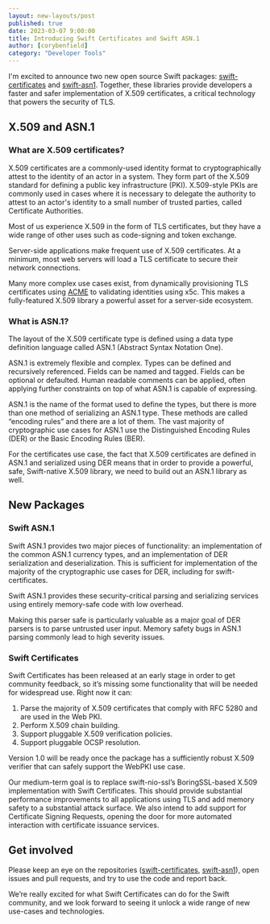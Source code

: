 ```yaml
---
layout: new-layouts/post
published: true
date: 2023-03-07 9:00:00
title: Introducing Swift Certificates and Swift ASN.1
author: [corybenfield]
category: "Developer Tools"
---
```


I'm excited to announce two new open source Swift packages: [swift-certificates](https://github.com/apple/swift-certificates) and [swift-asn1](https://github.com/apple/swift-asn1). Together, these libraries provide developers a faster and safer implementation of X.509 certificates, a critical technology that powers the security of TLS.

## X.509 and ASN.1

### What are X.509 certificates?

X.509 certificates are a commonly-used identity format to cryptographically attest to the identity of an actor in a system. They form part of the X.509 standard for defining a public key infrastructure (PKI). X.509-style PKIs are commonly used in cases where it is necessary to delegate the authority to attest to an actor's identity to a small number of trusted parties, called Certificate Authorities.

Most of us experience X.509 in the form of TLS certificates, but they have a wide range of other uses such as code-signing and token exchange.

Server-side applications make frequent use of X.509 certificates. At a minimum, most web servers will load a TLS certificate to secure their network connections.

Many more complex use cases exist, from dynamically provisioning TLS certificates using [ACME](https://www.rfc-editor.org/rfc/rfc8555.html) to validating identities using x5c. This makes a fully-featured X.509 library a powerful asset for a server-side ecosystem.

### What is ASN.1?

The layout of the X.509 certificate type is defined using a data type definition language called ASN.1 (Abstract Syntax Notation One).

ASN.1 is extremely flexible and complex. Types can be defined and recursively referenced. Fields can be named and tagged. Fields can be optional or defaulted. Human readable comments can be applied, often applying further constraints on top of what ASN.1 is capable of expressing.

ASN.1 is the name of the format used to define the types, but there is more than one method of serializing an ASN.1 type. These methods are called “encoding rules” and there are a lot of them. The vast majority of cryptographic use cases for ASN.1 use the Distinguished Encoding Rules (DER) or the Basic Encoding Rules (BER).

For the certificates use case, the fact that X.509 certificates are defined in ASN.1 and serialized using DER means that in order to provide a powerful, safe, Swift-native X.509 library, we need to build out an ASN.1 library as well.

## New Packages

### Swift ASN.1

Swift ASN.1 provides two major pieces of functionality: an implementation of the common ASN.1 currency types, and an implementation of DER serialization and deserialization. This is sufficient for implementation of the majority of the cryptographic use cases for DER, including for swift-certificates.

Swift ASN.1 provides these security-critical parsing and serializing services using entirely memory-safe code with low overhead.

Making this parser safe is particularly valuable as a major goal of DER parsers is to parse untrusted user input. Memory safety bugs in ASN.1 parsing commonly lead to high severity issues.

### Swift Certificates

Swift Certificates has been released at an early stage in order to get community feedback, so it’s missing some functionality that will be needed for widespread use. Right now it can:

1. Parse the majority of X.509 certificates that comply with RFC 5280 and are used in the Web PKI.
2. Perform X.509 chain building.
3. Support pluggable X.509 verification policies.
4. Support pluggable OCSP resolution.

Version 1.0 will be ready once the package has a sufficiently robust X.509 verifier that can safely support the WebPKI use case.

Our medium-term goal is to replace swift-nio-ssl’s BoringSSL-based X.509 implementation with Swift Certificates. This should provide substantial performance improvements to all applications using TLS and add memory safety to a substantial attack surface. We also intend to add support for Certificate Signing Requests, opening the door for more automated interaction with certificate issuance services.

## Get involved

Please keep an eye on the repositories ([swift-certificates](https://github.com/apple/swift-certificates), [swift-asn1](https://github.com/apple/swift-asn1)), open issues and pull requests, and try to use the code and report back.

We’re really excited for what Swift Certificates can do for the Swift community, and we look forward to seeing it unlock a wide range of new use-cases and technologies.
